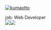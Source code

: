 <p align="left"> 
  <a href="https://github.com/kumaotto/kumaotto/">
    <img src="https://komarev.com/ghpvc/?username=kumaotto" alt="kumaotto" />
  </a>
</p>
job: Web Developer<br>

<div style="display:flex">
  <a href="https://github.com/anuraghazra/github-readme-stats">
    <img style="padding:0px" src="https://github-readme-stats.vercel.app/api?username=kumaotto&count_private=true&show_icons=true&count_private=true" />
  </a>
  <a href="https://github.com/anuraghazra/github-readme-stats">
    <img style="padding:0px" src="https://github-readme-stats.vercel.app/api/top-langs/?username=kumaotto&layout=compact&count_private=true" />
  </a>
</div>

<!--
**kumaotto/kumaotto** is a ✨ _special_ ✨ repository because its `README.md` (this file) appears on your GitHub profile.

Here are some ideas to get you started:

- 🔭 I'm currently working on ...
- 🌱 I'm currently learning ...
- 👯 I'm looking to collaborate on ...
- 🤔 I'm looking for help with ...
- 💬 Ask me about ...
- 📫 How to reach me: ...
- 😄 Pronouns: ...
- ⚡ Fun fact: ...
-->
